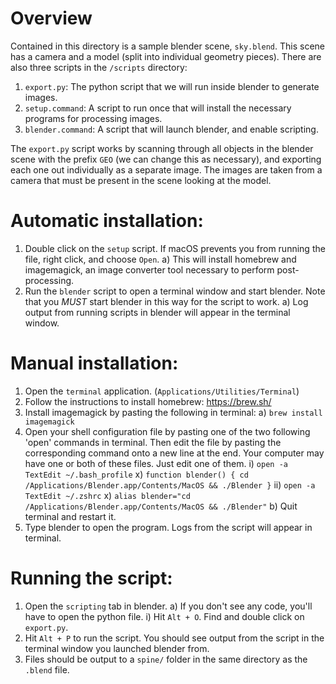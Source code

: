 # Overview
Contained in this directory is a sample blender scene, `sky.blend`. This scene has a camera and a model (split into individual geometry pieces). There are also three scripts in the `/scripts` directory:
1) `export.py`: The python script that we will run inside blender to generate images.
2) `setup.command`: A script to run once that will install the necessary programs for processing images.
3) `blender.command`: A script that will launch blender, and enable scripting.

The `export.py` script works by scanning through all objects in the blender scene with the prefix `GEO` (we can change this as necessary), and exporting each one out individually as a separate image. The images are taken from a camera that must be present in the scene looking at the model.

# Automatic installation:
1) Double click on the `setup` script. If macOS prevents you from running the file, right click, and choose `Open`.
   a) This will install homebrew and imagemagick, an image converter tool necessary to perform post-processing.
2) Run the `blender` script to open a terminal window and start blender. Note that you _MUST_ start blender in this way for the script to work.
   a) Log output from running scripts in blender will appear in the terminal window.

# Manual installation:
1) Open the `terminal` application. (`Applications/Utilities/Terminal`)
2) Follow the instructions to install homebrew: https://brew.sh/
3) Install imagemagick by pasting the following in terminal: 
   a) `brew install imagemagick`
4) Open your shell configuration file by pasting one of the two following 'open' commands in terminal. Then edit the file by pasting the corresponding command onto a new line at the end. Your computer may have one or both of these files. Just edit one of them.
      i) `open -a TextEdit ~/.bash_profile`
        x) `function blender() { cd /Applications/Blender.app/Contents/MacOS && ./Blender }`
      ii) `open -a TextEdit ~/.zshrc`
        x) `alias blender="cd /Applications/Blender.app/Contents/MacOS && ./Blender"`
   b) Quit terminal and restart it. 
5) Type blender to open the program. Logs from the script will appear in terminal.

# Running the script:
1) Open the `scripting` tab in blender.
   a) If you don't see any code, you'll have to open the python file.
      i) Hit `Alt + O`. Find and double click on `export.py`.
2) Hit `Alt + P` to run the script. You should see output from the script in the terminal window you launched blender from.
3) Files should be output to a `spine/` folder in the same directory as the `.blend` file.
